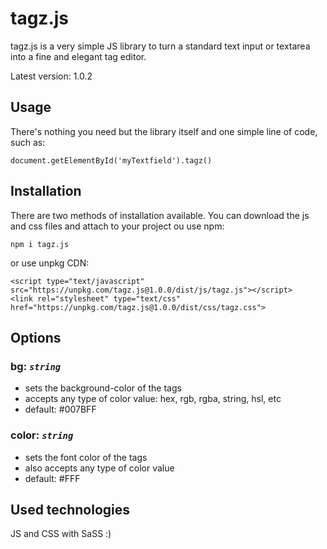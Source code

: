 # tagz.js

tagz.js is a very simple JS library to turn a standard text input or textarea into a fine and elegant tag editor.

Latest version: 1.0.2


## Usage

There's nothing you need but the library itself and one simple line of code, such as:

    document.getElementById('myTextfield').tagz()

## Installation

There are two methods of installation available. You can download the js and css files and attach to your project ou use npm:

    npm i tagz.js
or use unpkg CDN:

    <script type="text/javascript" src="https://unpkg.com/tagz.js@1.0.0/dist/js/tagz.js"></script>
    <link rel="stylesheet" type="text/css" href="https://unpkg.com/tagz.js@1.0.0/dist/css/tagz.css">

## Options

### bg: *`string`*

 - sets the background-color of the tags
 - accepts any type of color value: hex, rgb, rgba, string, hsl, etc
 - default: #007BFF

### color: *`string`*

 - sets the font color of the tags
 - also accepts any type of color value
 - default: #FFF

## Used technologies

JS and CSS with SaSS :)
